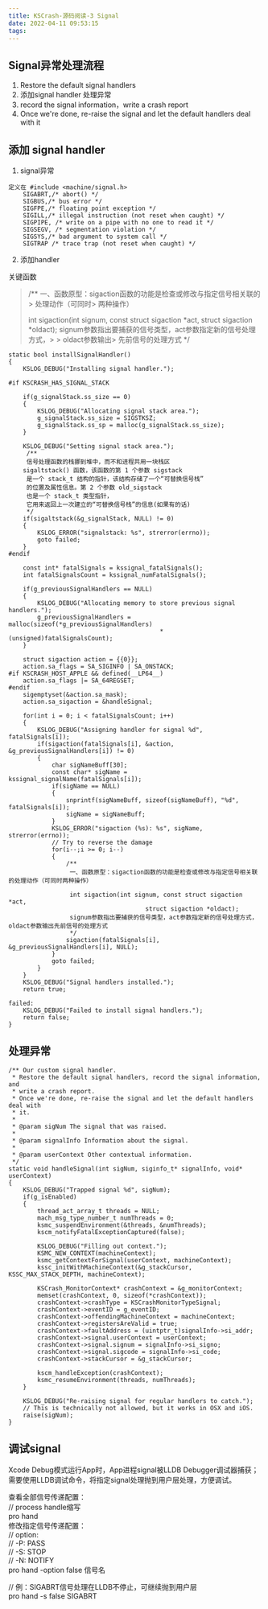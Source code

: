 ```yaml
---
title: KSCrash-源码阅读-3 Signal
date: 2022-04-11 09:53:15
tags:
---
```

## Signal异常处理流程
1. Restore the default signal handlers
2. 添加signal handler 处理异常
3. record the signal information，write a crash report
4. Once we're done, re-raise the signal and let the default handlers deal with it
## 添加 signal handler
1. signal异常
```
定义在 #include <machine/signal.h> 
    SIGABRT,/* abort() */
    SIGBUS,/* bus error */
    SIGFPE,/* floating point exception */
    SIGILL,/* illegal instruction (not reset when caught) */
    SIGPIPE, /* write on a pipe with no one to read it */
    SIGSEGV, /* segmentation violation */
    SIGSYS,/* bad argument to system call */
    SIGTRAP /* trace trap (not reset when caught) */
```
2. 添加handler

关键函数
> /**
> 一、函数原型：sigaction函数的功能是检查或修改与指定信号相关联的> 处理动作（可同时> 两种操作）
>
> int sigaction(int signum, const struct sigaction *act,
>                      struct sigaction *oldact);
> signum参数指出要捕获的信号类型，act参数指定新的信号处理方式，> > oldact参数输出> 先前信号的处理方式
>                 */

```
static bool installSignalHandler()
{
    KSLOG_DEBUG("Installing signal handler.");

#if KSCRASH_HAS_SIGNAL_STACK

    if(g_signalStack.ss_size == 0)
    {
        KSLOG_DEBUG("Allocating signal stack area.");
        g_signalStack.ss_size = SIGSTKSZ;
        g_signalStack.ss_sp = malloc(g_signalStack.ss_size);
    }

    KSLOG_DEBUG("Setting signal stack area.");
     /**
     信号处理函数的栈挪到堆中，而不和进程共用一块栈区
    sigaltstack() 函数，该函数的第 1 个参数 sigstack
     是一个 stack_t 结构的指针，该结构存储了一个“可替换信号栈”
     的位置及属性信息。第 2 个参数 old_sigstack
     也是一个 stack_t 类型指针，
     它用来返回上一次建立的“可替换信号栈”的信息(如果有的话)
     */
    if(sigaltstack(&g_signalStack, NULL) != 0)
    {
        KSLOG_ERROR("signalstack: %s", strerror(errno));
        goto failed;
    }
#endif

    const int* fatalSignals = kssignal_fatalSignals();
    int fatalSignalsCount = kssignal_numFatalSignals();

    if(g_previousSignalHandlers == NULL)
    {
        KSLOG_DEBUG("Allocating memory to store previous signal handlers.");
        g_previousSignalHandlers = malloc(sizeof(*g_previousSignalHandlers)
                                          * (unsigned)fatalSignalsCount);
    }

    struct sigaction action = {{0}};
    action.sa_flags = SA_SIGINFO | SA_ONSTACK;
#if KSCRASH_HOST_APPLE && defined(__LP64__)
    action.sa_flags |= SA_64REGSET;
#endif
    sigemptyset(&action.sa_mask);
    action.sa_sigaction = &handleSignal;

    for(int i = 0; i < fatalSignalsCount; i++)
    {
        KSLOG_DEBUG("Assigning handler for signal %d", fatalSignals[i]);
        if(sigaction(fatalSignals[i], &action, &g_previousSignalHandlers[i]) != 0)
        {
            char sigNameBuff[30];
            const char* sigName = kssignal_signalName(fatalSignals[i]);
            if(sigName == NULL)
            {
                snprintf(sigNameBuff, sizeof(sigNameBuff), "%d", fatalSignals[i]);
                sigName = sigNameBuff;
            }
            KSLOG_ERROR("sigaction (%s): %s", sigName, strerror(errno));
            // Try to reverse the damage
            for(i--;i >= 0; i--)
            {
                /**
                 一、函数原型：sigaction函数的功能是检查或修改与指定信号相关联的处理动作（可同时两种操作）

                 int sigaction(int signum, const struct sigaction *act,
                                      struct sigaction *oldact);
                 signum参数指出要捕获的信号类型，act参数指定新的信号处理方式，oldact参数输出先前信号的处理方式
                 */
                sigaction(fatalSignals[i], &g_previousSignalHandlers[i], NULL);
            }
            goto failed;
        }
    }
    KSLOG_DEBUG("Signal handlers installed.");
    return true;

failed:
    KSLOG_DEBUG("Failed to install signal handlers.");
    return false;
}
```

## 处理异常
```
/** Our custom signal handler.
 * Restore the default signal handlers, record the signal information, and
 * write a crash report.
 * Once we're done, re-raise the signal and let the default handlers deal with
 * it.
 *
 * @param sigNum The signal that was raised.
 *
 * @param signalInfo Information about the signal.
 *
 * @param userContext Other contextual information.
 */
static void handleSignal(int sigNum, siginfo_t* signalInfo, void* userContext)
{
    KSLOG_DEBUG("Trapped signal %d", sigNum);
    if(g_isEnabled)
    {
        thread_act_array_t threads = NULL;
        mach_msg_type_number_t numThreads = 0;
        ksmc_suspendEnvironment(&threads, &numThreads);
        kscm_notifyFatalExceptionCaptured(false);

        KSLOG_DEBUG("Filling out context.");
        KSMC_NEW_CONTEXT(machineContext);
        ksmc_getContextForSignal(userContext, machineContext);
        kssc_initWithMachineContext(&g_stackCursor, KSSC_MAX_STACK_DEPTH, machineContext);

        KSCrash_MonitorContext* crashContext = &g_monitorContext;
        memset(crashContext, 0, sizeof(*crashContext));
        crashContext->crashType = KSCrashMonitorTypeSignal;
        crashContext->eventID = g_eventID;
        crashContext->offendingMachineContext = machineContext;
        crashContext->registersAreValid = true;
        crashContext->faultAddress = (uintptr_t)signalInfo->si_addr;
        crashContext->signal.userContext = userContext;
        crashContext->signal.signum = signalInfo->si_signo;
        crashContext->signal.sigcode = signalInfo->si_code;
        crashContext->stackCursor = &g_stackCursor;

        kscm_handleException(crashContext);
        ksmc_resumeEnvironment(threads, numThreads);
    }

    KSLOG_DEBUG("Re-raising signal for regular handlers to catch.");
    // This is technically not allowed, but it works in OSX and iOS.
    raise(sigNum);
}
```

## 调试signal
Xcode Debug模式运行App时，App进程signal被LLDB Debugger调试器捕获；需要使用LLDB调试命令，将指定signal处理抛到用户层处理，方便调试。

查看全部信号传递配置：<br>
// process handle缩写 <br>
pro hand <br>
修改指定信号传递配置：<br>
// option: <br>
//   -P: PASS <br>
//   -S: STOP <br>
//   -N: NOTIFY<br>
pro hand -option false 信号名<br>

// 例：SIGABRT信号处理在LLDB不停止，可继续抛到用户层<br>
pro hand -s false SIGABRT<br>

